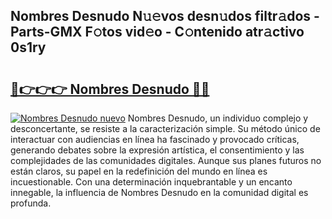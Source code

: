 ## Nombres Desnudo N𝚞𝚎vos desn𝚞dos filtr𝚊dos - Parts-GMX F𝚘tos vid𝚎o - C𝚘ntenido atr𝚊ctivo 0s1ry

# <h2><a href="http://mb4moi.tromn.icu/?c=Nombres+Desnudo">🔗👉👉👉 Nombres Desnudo 🔗🔗</a></h2>

[![Nombres Desnudo nuevo](https://i.imgur.com/pEAQMta.gif)](http://mb4moi.tromn.icu/?c=Nombres+Desnudo)
Nombres Desnudo, un individuo complejo y desconcertante, se resiste a la caracterización simple. Su método único de interactuar con audiencias en línea ha fascinado y provocado críticas, generando debates sobre la expresión artística, el consentimiento y las complejidades de las comunidades digitales. Aunque sus planes futuros no están claros, su papel en la redefinición del mundo en línea es incuestionable. Con una determinación inquebrantable y un encanto innegable, la influencia de Nombres Desnudo en la comunidad digital es profunda.
